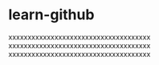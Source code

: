 # learn-github

xxxxxxxxxxxxxxxxxxxxxxxxxxxxxxxxxxxxx
xxxxxxxxxxxxxxxxxxxxxxxxxxxxxxxxxxxxx
xxxxxxxxxxxxxxxxxxxxxxxxxxxxxxxxxxxxx
